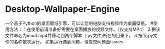 # Desktop-Wallpaper-Engine
一个基于Python的桌面壁纸引擎，可以让您的电脑支持视频作为桌面壁纸。
#使用方法：
1.在使用前请准备好需要在桌面播放的视频文件。（仅支持MP4）
2.把该文件命名为input.mp4并移动到两个脚本（.py文件)所在的目录下。
3.按照.py文件的名称依次运行。
如果运行遇到问题，请提交问题至Issues
